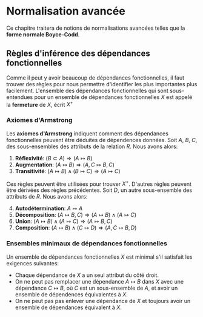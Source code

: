# Normalisation avancée

Ce chapitre traitera de notions de normalisations avancées telles que
la **forme normale Boyce-Codd**.

## Règles d'inférence des dépendances fonctionnelles

Comme il peut y avoir beaucoup de dépendances fonctionnelles, il faut
trouver des règles pour nous permettre d'identifier les plus importantes
plus facilement. L'ensemble des dépendances fonctionnelles qui sont 
sous-entendues pour un ensemble de dépendances fonctionnelles $X$ est 
appelé la **fermeture** de $X$, écrit $X^+$

### Axiomes d'Armstrong

Les **axiomes d'Armstrong** indiquent comment des dépendances fonctionnelles
peuvent être déduites de dépendences données. Soit $A$, $B$, $C$, des
sous-ensembles des attributs de la relation $R$. Nous avons alors:

1. **Réflexivité**: $(B \subset A) \Rightarrow (A \mapsto B)$
2. **Augmentation**: $(A \mapsto B) \Rightarrow (A, C \mapsto B, C)$
3. **Transitivité**: $(A \mapsto B) \land (B \mapsto C) \Rightarrow (A \mapsto C)$

Ces règles peuvent être utilisées pour trouver $X^+$. D'autres règles 
peuvent être dérivées des règles précédentes. Soit $D$, un autre 
sous-ensemble des attributs de $R$. Nous avons alors:

4. **Autodétermination**: $A \mapsto A$
5. **Décomposition**: $(A \mapsto B, C) \Rightarrow (A \mapsto B) \land (A \mapsto C)$
6. **Union**: $(A \mapsto B) \land (A \mapsto C) \Rightarrow (A \mapsto B, C)$
7. **Composition**: $(A \mapsto B) \land (C \mapsto D) \Rightarrow (A, C \mapsto B, D)$

### Ensembles minimaux de dépendances fonctionnelles

Un ensemble de dépendances fonctionnelles $X$ est minimal s'il satisfait les
exigences suivantes:

- Chaque dépendance de $X$ a un seul attribut du côté droit.
- On ne peut pas remplacer une dépendance $A \mapsto B$ dans $X$ avec une
dépendance $C \mapsto B$, où $C$ est un sous-ensemble de $A$, et avoir un
ensemble de dépendences équivalentes à $X$.
- On ne peut pas pas enlever une dépendance de $X$ et toujours avoir un
ensemble de dépendances équivalent à $X$.
